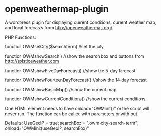 openweathermap-plugin
=====================

A wordpress plugin for displaying current conditions, current weather map, and local forecasts from http://openweathermap.org/.

PHP Functions:

function OWMsetCity($searchterm) //set the city

function OWMshowSearch() //show the search box and buttons from http://solsticeweather.com

function OWMshowFiveDayForecast() //show the 5-day forecast

function OWMshowFourteenDayForecast() //show the 14-day forecast

function OWMshowBasicMap() //show the current map

function OWMshowCurrentConditions() //show the current conditions


One HTML element needs to have onload="OWMinit()" or the script will never run. The function can be called with parameters or with out.

Defaults:
UseGeoIP = true;
searchBox = ".owm-city-search-term";
onload="OWMinit(useGeoIP, searchBox)"

